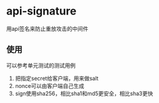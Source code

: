 # api-signature

用api签名来防止重放攻击的中间件

## 使用

可以参考单元测试的测试用例

1. 把指定secret给客户端，用来做salt
2. nonce可以由客户端自己生成
3. sign使用sha256，相比sha1和md5更安全，相比sha3更快
